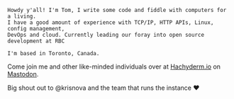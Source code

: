 ```
Howdy y'all! I'm Tom, I write some code and fiddle with computers for a living.
I have a good amount of experience with TCP/IP, HTTP APIs, Linux, config management,
DevOps and cloud. Currently leading our foray into open source development at RBC 

I'm based in Toronto, Canada.
```

Come join me and other like-minded individuals over at [Hachyderm.io](https://hachyderm.io) on <a rel="me" href="https://hachyderm.io/@coopernetes">Mastodon</a>.

Big shout out to @krisnova and the team that runs the instance ♥️
